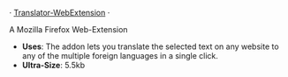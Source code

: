  &middot; [Translator-WebExtension](https://addons.mozilla.org/en-US/firefox/addon/translatemegoogle) &middot; 

 A Mozilla Firefox Web-Extension

- **Uses**: The addon lets you translate the selected text on any website to any of the multiple foreign languages in a single click. 
- **Ultra-Size**: 5.5kb